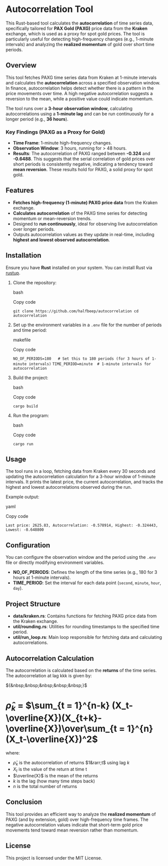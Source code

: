 # Autocorrelation Tool

This Rust-based tool calculates the **autocorrelation** of time series data, specifically tailored for **PAX Gold (PAXG)** price data from the **Kraken** exchange, which is used as a proxy for spot gold prices. The tool is particularly useful for detecting high-frequency changes (e.g., 1-minute intervals) and analyzing the **realized momentum** of gold over short time periods.

## Overview

This tool fetches PAXG time series data from Kraken at 1-minute intervals and calculates the **autocorrelation** across a specified observation window. In finance, autocorrelation helps detect whether there is a pattern in the price movements over time. A high negative autocorrelation suggests a reversion to the mean, while a positive value could indicate momentum.

The tool runs over a **3-hour observation window**, calculating autocorrelations using a **1-minute lag** and can be run continuously for a longer period (e.g., **36 hours**).

### Key Findings (PAXG as a Proxy for Gold)

-   **Time Frame**: 1-minute high-frequency changes.
-   **Observation Window**: 3 hours, running for > 48 hours.
-   **Results**: The autocorrelation of PAXG ranged between **-0.324** and **-0.6488**. This suggests that the serial correlation of gold prices over short periods is consistently negative, indicating a tendency toward **mean reversion**. These results hold for PAXG, a solid proxy for spot gold.

## Features

-   **Fetches high-frequency (1-minute) PAXG price data** from the Kraken exchange.
-   **Calculates autocorrelation** of the PAXG time series for detecting momentum or mean-reversion trends.
-   Designed to **run continuously**, ideal for observing live autocorrelation over longer periods.
-   Outputs autocorrelation values as they update in real-time, including **highest and lowest observed autocorrelation**.

## Installation

Ensure you have **Rust** installed on your system. You can install Rust via [rustup](https://rustup.rs/).

1.  Clone the repository:
    
    bash
    
    Copy code
    
    `git clone https://github.com/halfbeep/autocorrelation
    cd autocorrelation` 
    
2.  Set up the environment variables in a `.env` file for the number of periods and time period:
    
    makefile
    
    Copy code
    
    `NO_OF_PERIODS=180   # Set this to 180 periods (for 3 hours of 1-minute intervals)`
    `TIME_PERIOD=minute  # 1-minute intervals for autocorrelation` 
    
3.  Build the project:
    
    bash
    
    Copy code
    
    `cargo build` 
    
4.  Run the program:
    
    bash
    
    Copy code
    
    `cargo run` 
    

## Usage

The tool runs in a loop, fetching data from Kraken every 30 seconds and updating the autocorrelation calculation for a 3-hour window of 1-minute intervals. It prints the latest price, the current autocorrelation, and tracks the highest and lowest autocorrelations observed during the run.

Example output:

yaml

Copy code

`Last price: 2625.83, Autocorrelation: -0.578914, Highest: -0.324443, Lowest: -0.648800` 

## Configuration

You can configure the observation window and the period using the `.env` file or directly modifying environment variables.

-   **NO_OF_PERIODS**: Defines the length of the time series (e.g., 180 for 3 hours at 1-minute intervals).
-   **TIME_PERIOD**: Set the interval for each data point (`second`, `minute`, `hour`, `day`).

## Project Structure

-   **data/kraken.rs**: Contains functions for fetching PAXG price data from the Kraken exchange.
-   **util/rounding.rs**: Utilities for rounding timestamps to the specified time period.
-   **util/run_loop.rs**: Main loop responsible for fetching data and calculating autocorrelations.

## Autocorrelation Calculation

The autocorrelation is calculated based on the **returns** of the time series. The autocorrelation at lag kkk is given by:

${&nbsp;&nbsp;&nbsp;&nbsp;&nbsp;}$<h1>$\hat\rho_k$​ = $\sum_{t = 1}^{n-k}  (X_t-\overline{X})(X_{t+k}-\overline{X})\over\sum_{t = 1}^{n}  (X_t-\overline{X})^2$</h1>

where:
- $\hat\rho_k$ is the autocorrelation of returns  $1&rarr;t$ using lag $k$
- $X_t$​ is the value of the return at time t
- $\overline{X}$ is the mean of the returns
- *k* is the lag (how many time steps back)
- *n* is the total number of returns

## Conclusion

This tool provides an efficient way to analyze the **realized momentum** of PAXG (and by extension, gold) over high-frequency time frames. The negative autocorrelation values indicate that short-term gold price movements tend toward mean reversion rather than momentum.

## License

This project is licensed under the MIT License.


